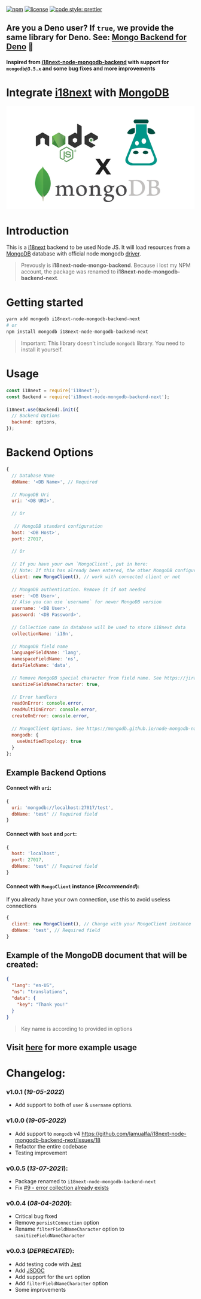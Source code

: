 [![npm](https://badgen.net/npm/v/i18next-node-mongodb-backend-next?color=red)](https://www.npmjs.com/package/i18next-node-mongodb-backend-next)
[![license](https://badgen.net/github/license/lamualfa/i18next-node-mongodb-backend-next?color=purple)](https://github.com/lamualfa/i18next-node-mongodb-backend-next/blob/master/LICENSE)
[![code style: prettier](https://img.shields.io/badge/code_style-prettier-ff69b4.svg)](https://github.com/prettier/prettier)

## Are you a Deno user? If `true`, we provide the same library for Deno. See: [Mongo Backend for Deno](https://github.com/lamualfa/dn-i18next-mongo-backend) 🦖

#### Inspired from [i18next-node-mongodb-backend](https://github.com/gian788/i18next-node-mongodb-backend) with support for `mongodb@3.5.x` and some bug fixes and more improvements

# Integrate [i18next](https://github.com/i18next/i18next) with [MongoDB](https://www.mongodb.com/)

<div align="center">
<img src="assets/banner.png" alt="Banner"/>
</div>

# Introduction

This is a [i18next](https://github.com/i18next/i18next) backend to be used Node JS. It will load resources from a [MongoDB](https://www.mongodb.org) database with official node mongodb [driver](https://mongodb.github.io/node-mongodb-native/3.5/).

> Prevously is **i18next-node-mongo-backend**. Because i lost my NPM account, the package was renamed to **i18next-node-mongodb-backend-next**.

# Getting started

```bash
yarn add mongodb i18next-node-mongodb-backend-next
# or
npm install mongodb i18next-node-mongodb-backend-next
```

> Important: This library doesn't include `mongodb` library. You need to install it yourself.

# Usage

```js
const i18next = require('i18next');
const Backend = require('i18next-node-mongodb-backend-next');

i18next.use(Backend).init({
  // Backend Options
  backend: options,
});
```

# Backend Options

```js
{
  // Database Name
  dbName: '<DB Name>', // Required

  // MongoDB Uri
  uri: '<DB URI>',

  // Or

   // MongoDB standard configuration
  host: '<DB Host>',
  port: 27017,

  // Or

  // If you have your own `MongoClient`, put in here:
  // Note: If this has already been entered, the other MongoDB configurations will be ignored
  client: new MongoClient(), // work with connected client or not

  // MongoDB authentication. Remove it if not needed
  user: '<DB User>',
  // Also you can use `username` for newer MongoDB version
  username: '<DB User>',
  password: '<DB Password>',

  // Collection name in database will be used to store i18next data
  collectionName: 'i18n',

  // MongoDB field name
  languageFieldName: 'lang',
  namespaceFieldName: 'ns',
  dataFieldName: 'data',

  // Remove MongoDB special character from field name. See https://jira.mongodb.org/browse/SERVER-3229
  sanitizeFieldNameCharacter: true,

  // Error handlers
  readOnError: console.error,
  readMultiOnError: console.error,
  createOnError: console.error,

  // MongoClient Options. See https://mongodb.github.io/node-mongodb-native/3.5/api/MongoClient.html
  mongodb: {
    useUnifiedTopology: true
  }
};
```

## Example Backend Options

#### Connect with `uri`:

```js
{
  uri: 'mongodb://localhost:27017/test',
  dbName: 'test' // Required field
}
```

#### Connect with `host` and `port`:

```js
{
  host: 'localhost',
  port: 27017,
  dbName: 'test' // Required field
}
```

#### Connect with `MongoClient` instance (_Recommended_):

If you already have your own connection, use this to avoid useless connections

```js
{
  client: new MongoClient(), // Change with your MongoClient instance
  dbName: 'test', // Required field
}
```

## Example of the MongoDB document that will be created:

```json
{
  "lang": "en-US",
  "ns": "translations",
  "data": {
    "key": "Thank you!"
  }
}
```

> Key name is according to provided in options

## Visit [here](https://github.com/lamualfa/i18next-node-mongodb-backend-next/tree/v0.x-examples) for more example usage

# Changelog:

### v1.0.1 (_19-05-2022_)

- Add support to both of `user` & `username` options.

### v1.0.0 (_19-05-2022_)

- Add support to `mongodb` v4 https://github.com/lamualfa/i18next-node-mongodb-backend-next/issues/18
- Refactor the entire codebase
- Testing improvement

### v0.0.5 (_13-07-2021_):

- Package renamed to `i18next-node-mongodb-backend-next`
- Fix [#9 - error collection already exists](https://github.com/lamualfa/i18next-node-mongodb-backend-next/pull/9)

### v0.0.4 (_08-04-2020_):

- Critical bug fixed
- Remove `persistConnection` option
- Rename `filterFieldNameCharacter` option to `sanitizeFieldNameCharacter`

### v0.0.3 (_DEPRECATED_):

- Add testing code with [Jest](https://jestjs.io/)
- Add [JSDOC](https://jsdoc.app/)
- Add support for the `uri` option
- Add `filterFieldNameCharacter` option
- Some improvements

